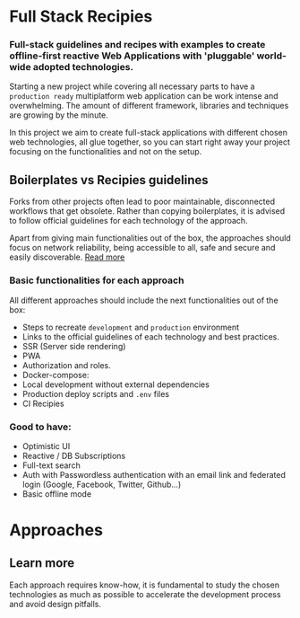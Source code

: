 # Full Stack Recipies
### Full-stack guidelines and recipes with examples to create offline-first reactive Web Applications with 'pluggable' world-wide adopted technologies.

Starting a new project while covering all necessary parts to have a `production ready` multiplatform web application can be work intense and overwhelming. The amount of different framework, libraries and techniques are growing by the minute. 

In this project we aim to create full-stack applications with different chosen web technologies, all glue together, so you can start right away your project focusing on the functionalities and not on the setup.

## Boilerplates vs Recipies guidelines
Forks from other projects often lead to poor maintainable, disconnected workflows that get obsolete. Rather than copying boilerplates, it is advised to follow official guidelines for each technology of the approach.

Apart from giving main functionalities out of the box, the approaches should focus on network reliability, being accessible to all, safe and secure and easily discoverable. [Read more](https://web.dev/learn/)

### Basic functionalities for each approach
All different approaches should include the next functionalities out of the box:
- Steps to recreate `development` and `production` environment
- Links to the official guidelines of each technology and best practices.
- SSR (Server side rendering)
- PWA 
- Authorization and roles.
- Docker-compose: 
 - Local development without external dependencies
 - Production deploy scripts and `.env` files
- CI Recipies

### Good to have:
- Optimistic UI 
- Reactive / DB Subscriptions
- Full-text search
- Auth with Passwordless authentication with an email link and federated login (Google, Facebook, Twitter, Github...)
- Basic offline mode

# Approaches


## Learn more
Each approach requires know-how, it is fundamental to study the chosen technologies as much as possible to accelerate the development process and avoid design pitfalls. 
